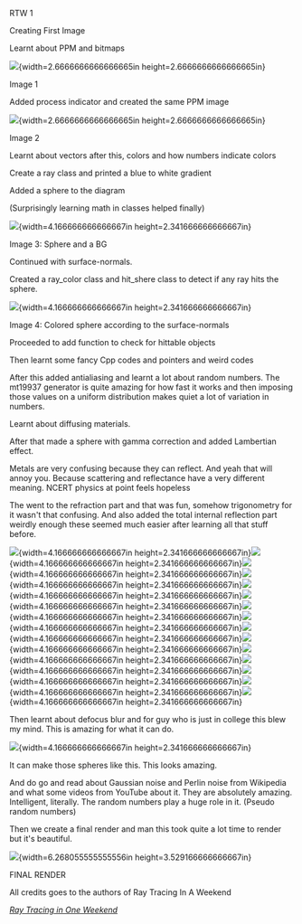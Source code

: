 RTW 1

Creating First Image

Learnt about PPM and bitmaps

![](media/image1.png){width=2.6666666666666665in
height=2.6666666666666665in}

Image 1

Added process indicator and created the same PPM image

![](media/image1.png){width=2.6666666666666665in
height=2.6666666666666665in}

Image 2

Learnt about vectors after this, colors and how numbers indicate colors

Create a ray class and printed a blue to white gradient

Added a sphere to the diagram

(Surprisingly learning math in classes helped finally)

![](media/image2.png){width=4.166666666666667in
height=2.341666666666667in}

Image 3: Sphere and a BG

Continued with surface-normals.

Created a ray_color class and hit_shere class to detect if any ray hits
the sphere.

![](media/image3.png){width=4.166666666666667in
height=2.341666666666667in}

Image 4: Colored sphere according to the surface-normals

Proceeded to add function to check for hittable objects

Then learnt some fancy Cpp codes and pointers and weird codes

After this added antialiasing and learnt a lot about random numbers. The
mt19937 generator is quite amazing for how fast it works and then
imposing those values on a uniform distribution makes quiet a lot of
variation in numbers.

Learnt about diffusing materials.

After that made a sphere with gamma correction and added Lambertian
effect.

Metals are very confusing because they can reflect. And yeah that will
annoy you. Because scattering and reflectance have a very different
meaning. NCERT physics at point feels hopeless

The went to the refraction part and that was fun, somehow trigonometry
for it wasn't that confusing. And also added the total internal
reflection part weirdly enough these seemed much easier after learning
all that stuff before.

![](media/image4.png){width=4.166666666666667in
height=2.341666666666667in}![](media/image5.png){width=4.166666666666667in
height=2.341666666666667in}![](media/image6.png){width=4.166666666666667in
height=2.341666666666667in}![](media/image7.png){width=4.166666666666667in
height=2.341666666666667in}![](media/image8.png){width=4.166666666666667in
height=2.341666666666667in}![](media/image9.png){width=4.166666666666667in
height=2.341666666666667in}![](media/image10.png){width=4.166666666666667in
height=2.341666666666667in}![](media/image11.png){width=4.166666666666667in
height=2.341666666666667in}![](media/image12.png){width=4.166666666666667in
height=2.341666666666667in}![](media/image13.png){width=4.166666666666667in
height=2.341666666666667in}![](media/image14.png){width=4.166666666666667in
height=2.341666666666667in}![](media/image15.png){width=4.166666666666667in
height=2.341666666666667in}![](media/image16.png){width=4.166666666666667in
height=2.341666666666667in}![](media/image17.png){width=4.166666666666667in
height=2.341666666666667in}![](media/image18.png){width=4.166666666666667in
height=2.341666666666667in}

Then learnt about defocus blur and for guy who is just in college this
blew my mind. This is amazing for what it can do.

![](media/image19.png){width=4.166666666666667in
height=2.341666666666667in}

It can make those spheres like this. This looks amazing.

And do go and read about Gaussian noise and Perlin noise from Wikipedia
and what some videos from YouTube about it. They are absolutely amazing.
Intelligent, literally. The random numbers play a huge role in it.
(Pseudo random numbers)

Then we create a final render and man this took quite a lot time to
render but it's beautiful.

![](media/image20.png){width=6.268055555555556in
height=3.529166666666667in}

FINAL RENDER

All credits goes to the authors of Ray Tracing In A Weekend

[_Ray Tracing in One Weekend_](https://raytracing.github.io/books/RayTracingInOneWeekend.html)
